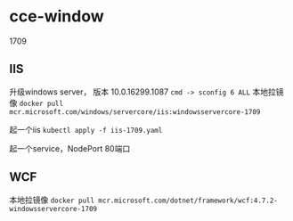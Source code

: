 # cce-window

1709 

## IIS
升级windows server， 版本 10.0.16299.1087
`cmd -> sconfig 6 ALL`
本地拉镜像
`docker pull mcr.microsoft.com/windows/servercore/iis:windowsservercore-1709`

起一个iis
`kubectl apply -f iis-1709.yaml`

起一个service，NodePort 80端口


## WCF
本地拉镜像
`docker pull mcr.microsoft.com/dotnet/framework/wcf:4.7.2-windowsservercore-1709`

